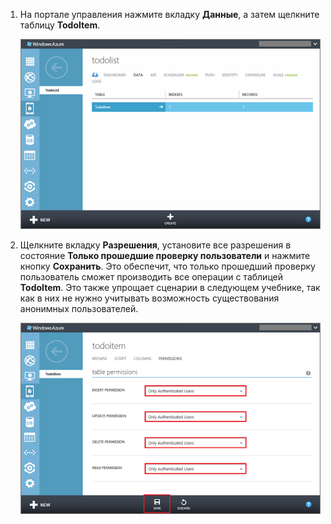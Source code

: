

1.  На портале управления нажмите вкладку **Данные**, а затем щелкните таблицу **TodoItem**.

    ![](./media/mobile-services-restrict-permissions-javascript-backend/mobile-portal-data-tables.png)

2.  Щелкните вкладку **Разрешения**, установите все разрешения в состояние **Только прошедшие проверку пользователи** и нажмите кнопку **Сохранить**. Это обеспечит, что только прошедший проверку пользователь сможет производить все операции с таблицей **TodoItem**. Это также упрощает сценарии в следующем учебнике, так как в них не нужно учитывать возможность существования анонимных пользователей.

    ![](./media/mobile-services-restrict-permissions-javascript-backend/mobile-portal-change-table-perms.png)

